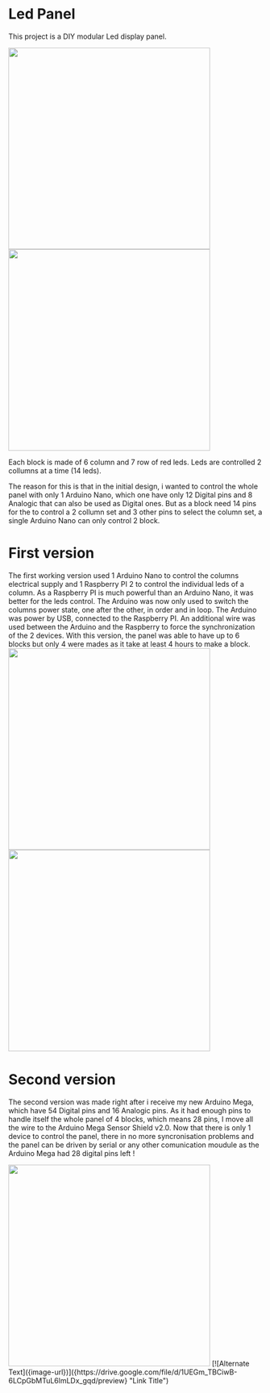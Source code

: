 # Led Panel

This project is a DIY modular Led  display panel.

<img src="https://drive.google.com/uc?export=view&id=1UnPm1QKkGF1uB3NWWZct8VQoxh-T0akj"  width="400">
<img src="https://drive.google.com/uc?export=view&id=1UR8-hqlbHrao7ooin5BcgDJj3_vgskam-T0akj"  width="400">

Each block is made of 6 column and 7 row of red leds. 
Leds are controlled 2 collumns at a time (14 leds). 

The reason for this is that in the initial design, i wanted to control the whole panel with only 1 Arduino Nano, which one have only 12 Digital pins and 8 Analogic that can also be used as Digital ones. But as a block need 14 pins for the to control a 2 collumn set and 3 other pins to select the column set, a single Arduino Nano can only control 2 block.

# First version
The first working version used 1 Arduino Nano to control the columns electrical supply and 1 Raspberry PI 2 to control the individual leds of a column.
As a Raspberry PI is much powerful than an Arduino Nano, it was better for the leds control. The Arduino was now only used to switch the columns power state, one after the other, in order and in loop.
The Arduino was power by USB, connected to the Raspberry PI.
An additional wire was used between the Arduino and the Raspberry to force the synchronization of the 2 devices.
With this version, the panel was able to have up to 6 blocks but only 4 were mades as it take at least 4 hours to make a block.
<img src="https://drive.google.com/uc?export=view&id=1V-hEK3XBeY7f6BWFu626sgiSU2cghhXj"  width="400">
<img src="https://drive.google.com/uc?export=view&id=1Vi3ADw90A8voVcZ_Hnqlt7qwa2Lr3HtD"  width="400">

# Second version
The second version was made right after i receive my new Arduino Mega, which have 54 Digital pins and 16 Analogic pins.
As it had enough pins to handle itself the whole panel of 4 blocks, which means 28 pins, I move all the wire to the Arduino Mega Sensor Shield v2.0.
Now that there is only 1 device to control the panel, there in no more syncronisation problems and the panel can be driven by serial or any other comunication moudule as the Arduino Mega had 28 digital pins left !

<img src="https://drive.google.com/uc?export=view&id=1UV1w-VNGknujMfFwQaMb4J9AQgGO6ySy"  width="400">
[![Alternate Text]({image-url})]({https://drive.google.com/file/d/1UEGm_TBCiwB-6LCpGbMTuL6lmLDx_gqd/preview} "Link Title")